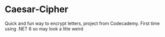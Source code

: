 # Caesar-Cipher
Quick and fun way to encrypt letters, project from Codecademy.
First time using .NET 6 so may look a litte weird
